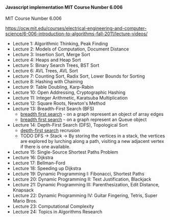 #### Javascript implementation MIT Course Number 6.006

MIT Course Number 6.006

https://ocw.mit.edu/courses/electrical-engineering-and-computer-science/6-006-introduction-to-algorithms-fall-2011/lecture-videos/

 - Lecture 1: Algorithmic Thinking, Peak Finding
 - Lecture 2: Models of Computation, Document Distance
 - Lecture 3: Insertion Sort, Merge Sort
 - Lecture 4: Heaps and Heap Sort
 - Lecture 5: Binary Search Trees, BST Sort
 - Lecture 6: AVL Trees, AVL Sort
 - Lecture 7: Counting Sort, Radix Sort, Lower Bounds for Sorting
 - Lecture 8: Hashing with Chaining
 - Lecture 9: Table Doubling, Karp-Rabin
 - Lecture 10: Open Addressing, Cryptographic Hashing
 - Lecture 11: Integer Arithmetic, Karatsuba Multiplication
 - Lecture 12: Square Roots, Newton's Method
 - Lecture 13: Breadth-First Search (BFS)
   - [breadth first search](https://github.com/aldb/js_algorithms/blob/master/breadth_first_search_objs_arr.js) - on a graph represent an object of array edges
   - [breadth first search](https://github.com/aldb/js_algorithms/blob/master/breadth_first_search.js) - on a graph represent an Queue object
 - Lecture 14: Depth-First Search (DFS), Topological Sort
   - [depth-first search](https://github.com/aldb/js_algorithms/blob/master/depth_first_search_recursion.js) recrusion
   - TODO DFS -> Stack -> By storing the vertices in a stack, the vertices are explored by lurching along a path, visiting a new adjacent vertex if there is one available.
 - Lecture 15: Single-Source Shortest Paths Problem
 - Lecture 16: Dijkstra
 - Lecture 17: Bellman-Ford
 - Lecture 18: Speeding up Dijkstra
 - Lecture 19: Dynamic Programming I: Fibonacci, Shortest Paths
 - Lecture 20: Dynamic Programming II: Text Justification, Blackjack
 - Lecture 21: Dynamic Programming III: Parenthesization, Edit Distance, Knapsack
 - Lecture 22: Dynamic Programming IV: Guitar Fingering, Tetris, Super Mario Bros.
 - Lecture 23: Computational Complexity
 - Lecture 24: Topics in Algorithms Research
